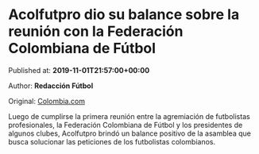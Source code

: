 
# Acolfutpro dio su balance sobre la reunión con la Federación Colombiana de Fútbol

Published at: **2019-11-01T21:57:00+00:00**

Author: **Redacción Fútbol**

Original: [Colombia.com](https://www.colombia.com/futbol/futbol-colombiano/reunion-acolfutpro-federacion-colombiana-de-futbol-ministerio-del-trabajo-246281)

Luego de cumplirse la primera reunión entre la agremiación de futbolistas profesionales, la Federación Colombiana de Fútbol y los presidentes de algunos clubes, Acolfutpro brindó un balance positivo de la asamblea que busca solucionar las peticiones de los futbolistas colombianos.
